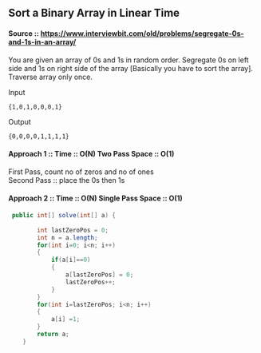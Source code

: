 ## Sort a Binary Array in Linear Time

#### Source :: https://www.interviewbit.com/old/problems/segregate-0s-and-1s-in-an-array/

You are given an array of 0s and 1s in random order. Segregate 0s on left side and 1s on right side of the array 
[Basically you have to sort the array]. Traverse array only once.

Input
```
{1,0,1,0,0,0,1}
```
Output
```
{0,0,0,0,1,1,1,1}
```


#### Approach 1 :: Time :: O(N) Two Pass Space :: O(1)  
First Pass, count no of zeros and no of ones  
Second Pass ::  place the 0s then 1s  

#### Approach 2 :: Time :: O(N) Single Pass Space :: O(1)


```java
 public int[] solve(int[] a) {
        
        int lastZeroPos = 0;
        int n = a.length;
        for(int i=0; i<n; i++)
        {
            if(a[i]==0)
            {
                a[lastZeroPos] = 0;
                lastZeroPos++;
            }
        }
        for(int i=lastZeroPos; i<n; i++)
        {
            a[i] =1;
        }
        return a;
    }
```